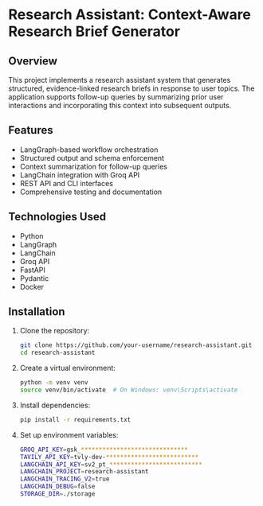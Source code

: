 # Research Assistant: Context-Aware Research Brief Generator

## Overview

This project implements a research assistant system that generates structured, evidence-linked research briefs in response to user topics. The application supports follow-up queries by summarizing prior user interactions and incorporating this context into subsequent outputs.

## Features

- LangGraph-based workflow orchestration
- Structured output and schema enforcement
- Context summarization for follow-up queries
- LangChain integration with Groq API
- REST API and CLI interfaces
- Comprehensive testing and documentation

## Technologies Used

- Python
- LangGraph
- LangChain
- Groq API
- FastAPI
- Pydantic
- Docker

## Installation

1. Clone the repository:
     ```bash
     git clone https://github.com/your-username/research-assistant.git
     cd research-assistant

2. Create a virtual environment:
     ```bash
    python -m venv venv
    source venv/bin/activate  # On Windows: venv\Scripts\activate
3. Install dependencies:
     ```bash
     pip install -r requirements.txt
4. Set up environment variables:
     ```bash
     GROQ_API_KEY=gsk_******************************
    TAVILY_API_KEY=tvly-dev-**************************
    LANGCHAIN_API_KEY=sv2_pt_**************************
    LANGCHAIN_PROJECT=research-assistant
    LANGCHAIN_TRACING_V2=true
    LANGCHAIN_DEBUG=false
    STORAGE_DIR=./storage   
     
          
     
